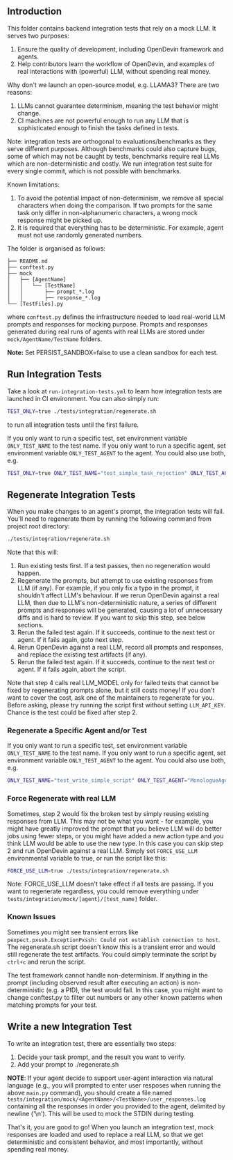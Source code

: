 ## Introduction

This folder contains backend integration tests that rely on a mock LLM. It serves
two purposes:
1. Ensure the quality of development, including OpenDevin framework and agents.
2. Help contributors learn the workflow of OpenDevin, and examples of real interactions
with (powerful) LLM, without spending real money.

Why don't we launch an open-source model, e.g. LLAMA3? There are two reasons:
1. LLMs cannot guarantee determinism, meaning the test behavior might change.
2. CI machines are not powerful enough to run any LLM that is sophisticated enough
to finish the tasks defined in tests.

Note: integration tests are orthogonal to evaluations/benchmarks
as they serve different purposes. Although benchmarks could also
capture bugs, some of which may not be caught by tests, benchmarks
require real LLMs which are non-deterministic and costly.
We run integration test suite for every single commit, which is
not possible with benchmarks.

Known limitations:
1. To avoid the potential impact of non-determinism, we remove all special
characters when doing the comparison. If two prompts for the same task only
differ in non-alphanumeric characters, a wrong mock response might be picked up.
2. It is required that everything has to be deterministic. For example, agent
must not use randomly generated numbers.

The folder is organised as follows:

```
├── README.md
├── conftest.py
├── mock
│   ├── [AgentName]
│   │   └── [TestName]
│   │       ├── prompt_*.log
│   │       ├── response_*.log
└── [TestFiles].py
```

where `conftest.py` defines the infrastructure needed to load real-world LLM prompts
and responses for mocking purpose. Prompts and responses generated during real runs
of agents with real LLMs are stored under `mock/AgentName/TestName` folders.

**Note:** Set PERSIST_SANDBOX=false to use a clean sandbox for each test.

## Run Integration Tests

Take a look at `run-integration-tests.yml` to learn how integration tests are
launched in CI environment. You can also simply run:

```bash
TEST_ONLY=true ./tests/integration/regenerate.sh
```

to run all integration tests until the first failure.

If you only want to run a specific test, set environment variable
`ONLY_TEST_NAME` to the test name. If you only want to run a specific agent,
set environment variable `ONLY_TEST_AGENT` to the agent. You could also use both,
e.g.

```bash
TEST_ONLY=true ONLY_TEST_NAME="test_simple_task_rejection" ONLY_TEST_AGENT="ManagerAgent" ./tests/integration/regenerate.sh
```


## Regenerate Integration Tests
When you make changes to an agent's prompt, the integration tests will fail. You'll need to regenerate them
by running the following command from project root directory:
```bash
./tests/integration/regenerate.sh
```
Note that this will:
1. Run existing tests first. If a test passes, then no regeneration would happen.
2. Regenerate the prompts, but attempt to use existing responses from LLM (if any).
For example, if you only fix a typo in the prompt, it shouldn't affect LLM's behaviour.
If we rerun OpenDevin against a real LLM, then due to LLM's non-deterministic nature,
a series of different prompts and responses will be generated, causing a lot of
unnecessary diffs and is hard to review. If you want to skip this step, see below
sections.
3. Rerun the failed test again. If it succeeds, continue to the next test or agent.
If it fails again, goto next step.
4. Rerun OpenDevin against a real LLM, record all prompts and
responses, and replace the existing test artifacts (if any).
5. Rerun the failed test again. If it succeeds, continue to the next test or agent.
If it fails again, abort the script.

Note that step 4 calls real LLM_MODEL only for failed tests that cannot be fixed
by regenerating prompts alone, but it still costs money! If you don't want
to cover the cost, ask one of the maintainers to regenerate for you. Before asking,
please try running the script first without setting `LLM_API_KEY`. Chance is the
test could be fixed after step 2.

### Regenerate a Specific Agent and/or Test

If you only want to run a specific test, set environment variable
`ONLY_TEST_NAME` to the test name. If you only want to run a specific agent,
set environment variable `ONLY_TEST_AGENT` to the agent. You could also use both,
e.g.

```bash
ONLY_TEST_NAME="test_write_simple_script" ONLY_TEST_AGENT="MonologueAgent" ./tests/integration/regenerate.sh
```

### Force Regenerate with real LLM

Sometimes, step 2 would fix the broken test by simply reusing existing responses
from LLM. This may not be what you want - for example, you might have greatly improved
the prompt that you believe LLM will do better jobs using fewer steps, or you might
have added a new action type and you think LLM would be able to use the new type.
In this case you can skip step 2 and run OpenDevin against a real LLM. Simply
set `FORCE_USE_LLM` environmental variable to true, or run the script like this:

```bash
FORCE_USE_LLM=true ./tests/integration/regenerate.sh
```

Note: FORCE_USE_LLM doesn't take effect if all tests are passing. If you want to
regenerate regardless, you could remove everything under `tests/integration/mock/[agent]/[test_name]`
folder.

### Known Issues

Sometimes you might see transient errors like `pexpect.pxssh.ExceptionPxssh: Could not establish connection to host`.
The regenerate.sh script doesn't know this is a transient error and would still regenerate the test artifacts. You could simply
terminate the script by `ctrl+c` and rerun the script.

The test framework cannot handle non-determinism. If anything in the prompt (including
observed result after executing an action) is non-deterministic (e.g. a PID), the
test would fail. In this case, you might want to change conftest.py to filter out
numbers or any other known patterns when matching prompts for your test.

## Write a new Integration Test

To write an integration test, there are essentially two steps:

1. Decide your task prompt, and the result you want to verify.
2. Add your prompt to ./regenerate.sh

**NOTE**: If your agent decide to support user-agent interaction via natural language (e.g., you will prompted to enter user resposes when running the above `main.py` command), you should create a file named `tests/integration/mock/<AgentName>/<TestName>/user_responses.log` containing all the responses in order you provided to the agent, delimited by newline ('\n'). This will be used to mock the STDIN during testing.

That's it, you are good to go! When you launch an integration test, mock
responses are loaded and used to replace a real LLM, so that we get
deterministic and consistent behavior, and most importantly, without spending real
money.
